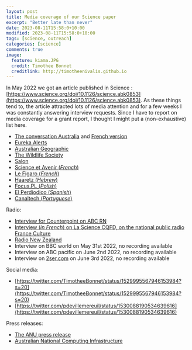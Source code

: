 ```yaml
---
layout: post
title: Media coverage of our Science paper
excerpt: "Better late than never"
date: 2023-08-11T15:58:0+10:00
modified: 2023-08-11T15:58:0+10:00
tags: [science, outreach]
categories: [science]
comments: true
image:
  feature: kiama.JPG
  credit: Timothee Bonnet
  creditlink: http://timotheenivalis.github.io
---
```



In May 2022 we got an article published in Science : [https://www.science.org/doi/10.1126/science.abk0853](https://www.science.org/doi/10.1126/science.abk0853). 
As these things tend to, the article attracted lots of media attention and for a few weeks I was constantly answering interview requests.
Since I have to report on media coverage for a grant report, I thought I might put a (non-exhaustive) list here.

- [The conversation Australia](https://theconversation.com/wild-animals-are-evolving-faster-than-anybody-thought-183633) and [French version](https://theconversation.com/levolution-est-plus-rapide-quon-ne-le-pensait-chez-les-animaux-sauvages-184165?utm_source=twitter&utm_medium=twitterbutton)
- [Eureka Alerts](https://www.eurekalert.org/news-releases/953928)
- [Australian Geographic](https://t.co/LCr6HdkIOQ)
- [The Wildlife Society](https://wildlife.org/evolution-can-happen-fast-but-can-it-keep-up-with-climate-change/)
- [Salon](https://www.salon.com/2022/05/31/evolution-appears-to-occur-far-faster-than-we-thought-study-finds/)
- [Science et Avenir (*French*)](https://www.sciencesetavenir.fr/archeo-paleo/evolution/evolution-la-selection-naturelle-est-deux-fois-plus-rapide-que-prevu_164188)
- [Le Figaro (*French*)](https://www.lefigaro.fr/sciences/l-evolution-des-especes-animales-est-plus-rapide-qu-attendu-20220526)
- [Haaretz (*Hebrew*)](https://www.haaretz.co.il/science/2022-05-31/ty-article-magazine/.premium/00000181-154b-d658-a9cb-5dcbd9b70000)
- [Focus.PL (*Polish*)](https://www.focus.pl/artykul/ewolucja-przyspiesza-zaskakujace-wyniki-badan)
- [El Perdiodico (*Spanish*)](https://www.elperiodico.com/es/verde-y-azul/20220601/especies-evolucionan-adaptan-rapido-creia-13747640)
- [Canaltech (*Portuguese*)](https://canaltech.com.br/ciencia/evolucao-de-darwin-pode-ser-4-vezes-mais-rapida-que-o-previsto-diz-estudo-217700/)

Radio:

- [Interview for Counterpoint on ABC RN](https://www.abc.net.au/radionational/programs/counterpoint/20-06-22/13933588)
- [Interview (*in French*) on La Science CQFD, on the national public radio France Culture](https://www.radiofrance.fr/franceculture/podcasts/le-journal-des-sciences/l-evolution-des-animaux-sauvages-est-beaucoup-plus-rapide-que-prevue-3496630)
- [Radio New Zealand](https://www.rnz.co.nz/news/national/468106/nz-hihi-vulnerable-to-climate-change-due-to-lack-of-evolutionary-fuel)
- Interview on BBC world on May 31st 2022, no recording available
- Interview on ABC pacific on June 2nd 2022, no recording available
- Interview on [2ser.com](https://2ser.com/) on June 3rd 2022, no recording available

Social media:

- [https://twitter.com/TimotheeBonnet/status/1529995567946153984?s=20](https://twitter.com/TimotheeBonnet/status/1529995567946153984?s=20)
- [https://twitter.com/pdevillemereuil/status/1530088190534639616](https://twitter.com/pdevillemereuil/status/1530088190534639616)

Press releases:

- [The ANU press release](https://mailchi.mp/anu/fuel-of-evolution-more-abundant-than-previously-thought-in-wild-animals?e=d03f81a735)
- [Australian National Computing Infrastructure](https://nci.org.au/research/research-highlights/understanding-speed-evolution)
